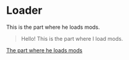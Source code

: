 # Loader

This is the part where he loads mods.

> Hello! This is the part where I load mods.

[The part where he loads mods](https://www.youtube.com/watch?v=Ejh8GUwdKKQ)
